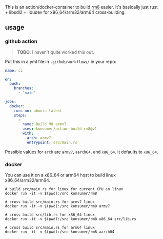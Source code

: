 This is an action/docker-container to build [rm8](https://github.com/konsumer/rm8) easier. It's basically just rust + libsdl2 + libudev for x86_64/arm32/arm64 cross-building.

## usage

### github action

> **TODO**: I haven't quite worked this out.

Put this in a yml file in `.github/workflows/` in your repo:

```yml
name: ci

on:
  push:
    branches:
      - 'main'

jobs:
  docker:
    runs-on: ubuntu-latest
    steps:
      -
        name: Build M8 armv7
        uses: konsumer/action-build-rm8@v1
        with:
          arch: armv7
          entrypoint: src/main.rs

```

Possible values for `arch` are `armv7`, `aarch64`, and `x86_64`. It defaults to `x86_64`.

### docker

You can use it on a x86_64 or arm64 host to build linux x86_64/arm32/arm64.

```
# build src/main.rs for linux for current CPU on linux
docker run -it -v $(pwd):/src konsumer/rm8

# cross build src/main.rs for armv7 linux
docker run -it -v $(pwd):/src konsumer/rm8 armv7

# cross build src/lib.rs for x86_64 linux
docker run -it -v $(pwd):/src konsumer/rm8 x86_64 src/lib.rs

# cross build src/main.rs for arm64 linux
docker run -it -v $(pwd):/src konsumer/rm8 aarch64
```